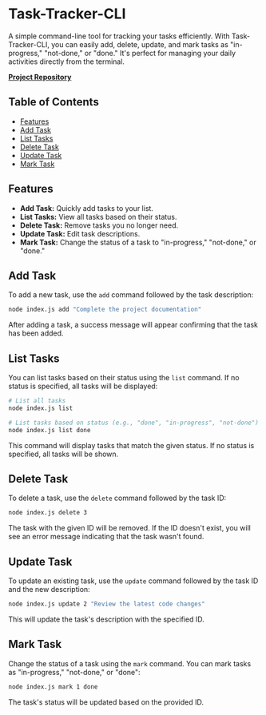 # Task-Tracker-CLI

A simple command-line tool for tracking your tasks efficiently. With Task-Tracker-CLI, you can easily add, delete, update, and mark tasks as "in-progress," "not-done," or "done." It's perfect for managing your daily activities directly from the terminal.

[**Project Repository**](https://github.com/abhay395/Task-Tracker-CLI) 

## Table of Contents
- [Features](#features)
- [Add Task](#add-task)
- [List Tasks](#list-tasks)
- [Delete Task](#delete-task)
- [Update Task](#update-task)
- [Mark Task](#mark-task)

## Features

- **Add Task:** Quickly add tasks to your list.
- **List Tasks:** View all tasks based on their status.
- **Delete Task:** Remove tasks you no longer need.
- **Update Task:** Edit task descriptions.
- **Mark Task:** Change the status of a task to "in-progress," "not-done," or "done."

## Add Task

To add a new task, use the `add` command followed by the task description:

```bash
node index.js add "Complete the project documentation"
```

After adding a task, a success message will appear confirming that the task has been added.

## List Tasks

You can list tasks based on their status using the `list` command. If no status is specified, all tasks will be displayed:

```bash
# List all tasks
node index.js list

# List tasks based on status (e.g., "done", "in-progress", "not-done")
node index.js list done
```

This command will display tasks that match the given status. If no status is specified, all tasks will be shown.

## Delete Task

To delete a task, use the `delete` command followed by the task ID:

```bash
node index.js delete 3
```

The task with the given ID will be removed. If the ID doesn't exist, you will see an error message indicating that the task wasn't found.

## Update Task

To update an existing task, use the `update` command followed by the task ID and the new description:

```bash
node index.js update 2 "Review the latest code changes"
```

This will update the task's description with the specified ID.

## Mark Task

Change the status of a task using the `mark` command. You can mark tasks as "in-progress," "not-done," or "done":

```bash
node index.js mark 1 done
```

The task's status will be updated based on the provided ID.
